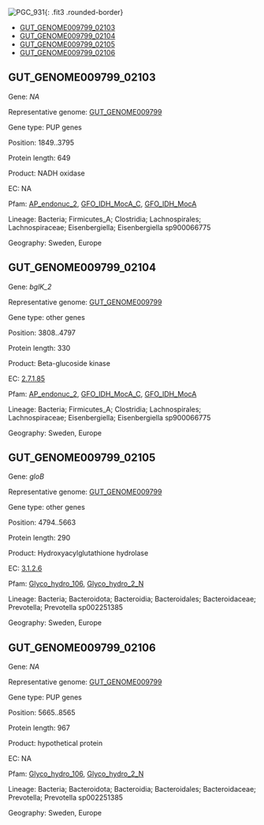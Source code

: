 ![PGC_931](../static/images/Clusters_figure/PGC_931.jpg){: .fit3 .rounded-border}

<ul id="myTab" class="nav nav-tabs">
  <li class="active">
        <a href="#tab1" data-toggle="tab">GUT_GENOME009799_02103</a>
  </li>
<li><a href="#tab2" data-toggle="tab">GUT_GENOME009799_02104</a></li>
<li><a href="#tab3" data-toggle="tab">GUT_GENOME009799_02105</a></li>
<li><a href="#tab4" data-toggle="tab">GUT_GENOME009799_02106</a></li>
</ul>

<div id="myTabContent" class="tab-content">
  <div class="tab-pane fade in active" id="tab1">

<h2 id="GUT_GENOME009799_02103">GUT_GENOME009799_02103</h2>
<p>Gene: <em>NA</em>
<p>Representative genome: <a href="https://www.ebi.ac.uk/metagenomics/genomes/MGYG-HGUT-03702">GUT_GENOME009799</a></p>
<p>Gene type: PUP genes</p>
<p>Position: 1849..3795</p>
<p>Protein length: 649</p>
<p>Product: NADH oxidase</p>
<p>EC: NA</p>
<p>Pfam: <a href="http://pfam.xfam.org/family/AP_endonuc_2">AP_endonuc_2</a>, <a href="http://pfam.xfam.org/family/GFO_IDH_MocA_C">GFO_IDH_MocA_C</a>, <a href="http://pfam.xfam.org/family/GFO_IDH_MocA">GFO_IDH_MocA</a></p>
<p>Lineage: Bacteria; Firmicutes_A; Clostridia; Lachnospirales; Lachnospiraceae; Eisenbergiella; Eisenbergiella sp900066775</p>
<p>Geography: Sweden, Europe</p>
  </div>

  <div class="tab-pane fade" id="tab2">

<h2 id="GUT_GENOME009799_02104">GUT_GENOME009799_02104</h2>
<p>Gene: <em>bglK_2</em></p>
<p>Representative genome: <a href="https://www.ebi.ac.uk/metagenomics/genomes/MGYG-HGUT-03702">GUT_GENOME009799</a></p>
<p>Gene type: other genes</p>
<p>Position: 3808..4797</p>
<p>Protein length: 330</p>
<p>Product: Beta-glucoside kinase</p>
<p>EC: <a href="https://www.brenda-enzymes.org/enzyme.php?ecno=2.7.1.85">2.7.1.85</a></p>
<p>Pfam: <a href="http://pfam.xfam.org/family/AP_endonuc_2">AP_endonuc_2</a>, <a href="http://pfam.xfam.org/family/GFO_IDH_MocA_C">GFO_IDH_MocA_C</a>, <a href="http://pfam.xfam.org/family/GFO_IDH_MocA">GFO_IDH_MocA</a></p>
<p>Lineage: Bacteria; Firmicutes_A; Clostridia; Lachnospirales; Lachnospiraceae; Eisenbergiella; Eisenbergiella sp900066775</p>
<p>Geography: Sweden, Europe</p>

  </div>
  <div class="tab-pane fade" id="tab3">

<h2 id="GUT_GENOME009799_02105">GUT_GENOME009799_02105</h2>
<p>Gene: <em>gloB</em></p>
<p>Representative genome: <a href="https://www.ebi.ac.uk/metagenomics/genomes/MGYG-HGUT-04371">GUT_GENOME009799</a></p>
<p>Gene type: other genes</p>
<p>Position: 4794..5663</p>
<p>Protein length: 290</p>
<p>Product: Hydroxyacylglutathione hydrolase</p>
<p>EC: <a href="https://www.brenda-enzymes.org/enzyme.php?ecno=3.1.2.6">3.1.2.6</a></p>
<p>Pfam: <a href="http://pfam.xfam.org/family/Glyco_hydro_106">Glyco_hydro_106</a>, <a href="http://pfam.xfam.org/family/Glyco_hydro_2_N">Glyco_hydro_2_N</a></p>
<p>Lineage: Bacteria; Bacteroidota; Bacteroidia; Bacteroidales; Bacteroidaceae; Prevotella; Prevotella sp002251385</p>
<p>Geography: Sweden, Europe</p>

  </div>
  <div class="tab-pane fade" id="tab4">

<h2 id="GUT_GENOME009799_02106">GUT_GENOME009799_02106</h2>
<p>Gene: <em>NA</em></p>
<p>Representative genome: <a href="https://www.ebi.ac.uk/metagenomics/genomes/MGYG-HGUT-04371">GUT_GENOME009799</a></p>
<p>Gene type: PUP genes</p>
<p>Position: 5665..8565</p>
<p>Protein length: 967</p>
<p>Product: hypothetical protein</p>
<p>EC: NA</p>
<p>Pfam: <a href="http://pfam.xfam.org/family/Glyco_hydro_106">Glyco_hydro_106</a>, <a href="http://pfam.xfam.org/family/Glyco_hydro_2_N">Glyco_hydro_2_N</a></p>
<p>Lineage: Bacteria; Bacteroidota; Bacteroidia; Bacteroidales; Bacteroidaceae; Prevotella; Prevotella sp002251385</p>
<p>Geography: Sweden, Europe</p>

  </div>
</div>
